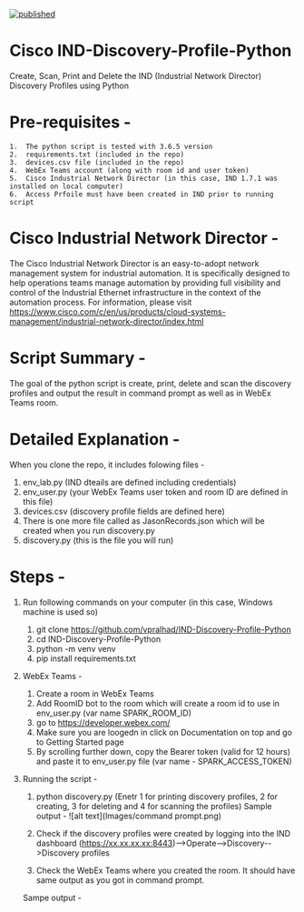 [![published](https://static.production.devnetcloud.com/codeexchange/assets/images/devnet-published.svg)](https://developer.cisco.com/codeexchange/github/repo/vpralhad/IND-Discovery-Profile-Python)

# Cisco IND-Discovery-Profile-Python
Create, Scan, Print and Delete the IND (Industrial Network Director) Discovery Profiles using Python

# Pre-requisites -
	1.	The python script is tested with 3.6.5 version
	2.	requirements.txt (included in the repo)
	3. 	devices.csv file (included in the repo)
	4.	WebEx Teams account (along with room id and user token)
	5. 	Cisco Industrial Network Director (in this case, IND 1.7.1 was installed on local computer)
	6. 	Access Prfoile must have been created in IND prior to running script

# Cisco Industrial Network Director -

The Cisco Industrial Network Director is an easy-to-adopt network management system for industrial automation. It is specifically designed to help operations teams manage automation by providing full visibility and control of the Industrial Ethernet infrastructure in the context of the automation process.
For information, please visit https://www.cisco.com/c/en/us/products/cloud-systems-management/industrial-network-director/index.html

# Script Summary -

The goal of the python script is create, print, delete and scan the discovery profiles and output the result in command prompt as well as in WebEx Teams room.

# Detailed Explanation -

When you clone the repo, it includes folowing files -
1.	env_lab.py (IND dteails are defined including credentials)
2.	env_user.py (your WebEx Teams user token and room ID are defined in this file)
3.	devices.csv (discovery profile fields are defined here)
4.	There is one more file called as JasonRecords.json which will be created when you run discovery.py
5.	discovery.py (this is the file you will run)

# Steps -

1.	Run following commands on your computer (in this case, Windows machine is used so)
	1.	git clone https://github.com/vpralhad/IND-Discovery-Profile-Python
	2.	cd IND-Discovery-Profile-Python
	3.	python -m venv venv
	4.	pip install requirements.txt

2.	WebEx Teams -
	1.	Create a room in WebEx Teams
	2.	Add RoomID bot to the room which will create a room id to use in env_user.py (var name SPARK_ROOM_ID)
	2.	go to https://developer.webex.com/
	2.	Make sure you are loogedn in click on Documentation on top and go to Getting Started page
	3.	By scrolling further down, copy the Bearer token (valid for 12 hours) and paste it to env_user.py file (var name 		- SPARK_ACCESS_TOKEN)
3.	Running the script -
	1.	python discovery.py (Enetr 1 for printing discovery profiles, 2 for creating, 3 for deleting and 4 for scanning 		the profiles)
	Sample output -
	![alt text](Images/command prompt.png)
	
	2. Check if the discovery profiles were created by logging into the IND dashboard  						(https://xx.xx.xx.xx:8443)-->Operate-->Discovery-->Discovery profiles
	3. Check the WebEx Teams where you created the room. It should have same output as you got in command prompt.
	
	Sampe output -
	
